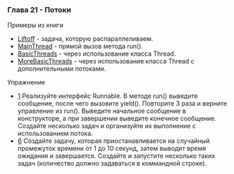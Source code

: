 ### Глава 21 - Потоки

Примеры из книги

* [Liftoff](examples/base/Liftoff.java) - задача, которую распараллеливаем.
* [MainThread](examples/base/MainThread.java) - прямой вызов метода run().
* [BasicThreads](examples/base/BasicThreads.java) - через использование класса Thread.
* [MoreBasicThreads](examples/base/MoreBasicThreads.java) - через использование класса Thread с дополнительными потоками.

Упражнение

* [1](exercises/ex1/MainThread.java) Реализуйте интерфейс Runnable. В методе run() выведите сообщение, после чего вызовите yield().
Повторите 3 раза и верните управление из run(). Выведите начальное сообщение в конструкторе, а при
завершении выведите конечное сообщение. Создайте несколько задач и организуйте их выполнение с
использованием потока.
* [6](exercises/ex6/MainApp.java) Создайте задачу, которая приостанавливается на случайный промежуток времени от 1 до
10 секунд, затем выводит время ожидания и завершается. Создайте и запустите несколько таких задач (количество должно
 задаваться в коммандной строке).